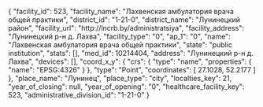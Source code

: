 {
    "facility_id": 523,
    "facility_name": "Лахвенская амбулатория врача общей практики",
    "district_id": "1-21-0",
    "district_name": "Лунинецкий район",
    "facility_url": "http:\/\/lncrb.by\/administratsiya",
    "facility_address": "Лунинецкий р-н д. Лахва",
    "facility_type": "0",
    "ap_1": "0",
    "name": "Лахвенская амбулатория врача общей практики",
    "state": "public institution",
    "stats": [],
    "med_id": 10214404,
    "address": "Лунинецкий р-н д. Лахва",
    "devices": [],
    "coord_x_y": {
        "crs": {
            "type": "name",
            "properties": {
                "name": "EPSG:4326"
            }
        },
        "type": "Point",
        "coordinates": [
            27.1028,
            52.2177
        ]
    },
    "place_name": "Лунинец",
    "place_type": "city",
    "localties_key": 21,
    "year_of_closing": null,
    "year_of_opening": "0",
    "healthcare_facility_key": 523,
    "administrative_division_id": "1-21-0"
}